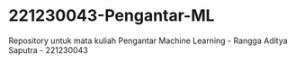 # 221230043-Pengantar-ML
Repository untuk mata kuliah Pengantar Machine Learning - Rangga Aditya Saputra - 221230043
